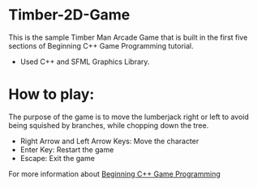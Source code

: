 # Timber-2D-Game

This is the sample Timber Man Arcade Game that is built in the first five sections of Beginning C++ Game Programming tutorial.

* Used C++ and SFML Graphics Library.

# How to play:

The purpose of the game is to move the lumberjack right or left to avoid being squished by branches, while chopping down the tree.

* Right Arrow and Left Arrow Keys: Move the character
* Enter Key: Restart the game
* Escape: Exit the game

For more information about [Beginning C++ Game Programming](https://www.packtpub.com/game-development/beginning-c-game-programming)
